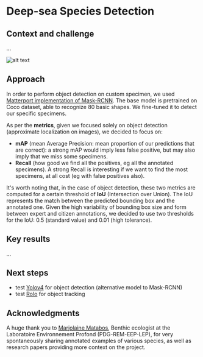 # Deep-sea Species Detection

## Context and challenge
...

![alt text](https://github.com/d-rolandp/speciesDetection/screenshots/master/src/common/images/icon48.png "Logo Title Text 1")

## Approach
In order to perform object detection on custom specimen, we used [Matterport implementation of Mask-RCNN](https://github.com/matterport/Mask_RCNN). The base model is pretrained on Coco dataset, able to recognize 80 basic shapes. We fine-tuned it to detect our specific specimens.

As per the **metrics**, given we focused solely on object detection (approximate localization on images), we decided to focus on:
* **mAP** (mean Average Precision: mean proportion of our predictions that are correct): a strong mAP would imply less false positive, but may also imply that we miss some specimens.
* **Recall** (how good we find all the positives, eg all the annotated specimens). A strong Recall is interesting if we want to find the most specimens, at all cost (eg with false positives also).

It's worth noting that, in the case of object detection, these two metrics are computed for a certain threshold of **IoU** (Intersection over Union). The IoU represents the match between the predicted bounding box and the annotated one. Given the high variability of bounding box size and form between expert and citizen annotations, we decided to use two thresholds for the IoU: 0.5 (standard value) and 0.01 (high tolerance).

## Key results
...

## Next steps
* test [Yolov4](https://github.com/AlexeyAB/darknet#how-to-train-to-detect-your-custom-objects) for object detection (alternative model to Mask-RCNN)
* test [Rolo](https://github.com/Guanghan/ROLO) for object tracking

## Acknowledgments
A huge thank you to [Marjolaine Matabos](https://annuaire.ifremer.fr/cv/20350/en/), Benthic ecologist at the Laboratoire Environnement Profond (PDG-REM-EEP-LEP), for very spontaneously sharing annotated examples of various species, as well as research papers providing more context on the project.
